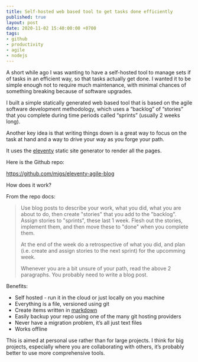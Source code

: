 ```yaml
---
title: Self-hosted web based tool to get tasks done efficiently
published: true
layout: post
date: 2020-11-02 15:40:00:00 +0700
tags:
- github
- productivity
- agile
- nodejs
---
```

A short while ago I was wanting to have a self-hosted tool to manage sets if of tasks in an efficient way, so that tasks actually get done. I wanted it to be simple enough not to require much maintenance, with minimal chances of something breaking because of software upgrades. 

I built a simple statically generated web based tool that is based on the agile software development methodology, which uses a “backlog” of “stories” that you complete during time periods called “sprints” (usually 2 weeks long).

Another key idea is that writing things down is a great way to focus on the task at hand and a way to drive your way as you forge your path.

It uses the [eleventy](https://www.11ty.dev) static site generator to render all the pages. 

Here is the Github repo:

https://github.com/mjgs/eleventy-agile-blog

How does it work? 

From the repo docs:

> Use blog posts to describe your work, what you did, what you are about to do, then create "stories" that you add to the "backlog". Assign stories to "sprints", these last 1 week. Flesh out the stories, implement them, and then move these to "done" when you complete them.
>
>At the end of the week do a retrospective of what you did, and plan (i.e. create and assign stories to the next sprint) for the upcomming week.
>
>Whenever you are a bit unsure of your path, read the above 2 paragraphs. You probably need to write a blog post.

Benefits:

- Self hosted - run it in the cloud or just locally on you machine
- Everything is a file, versioned using git
- Create items written in [markdown](https://www.markdownguide.org/basic-syntax)
- Easily backup your repo using one of the many git hosting providers
- Never have a migration problem, it’s all just text files
- Works offline

This is aimed at personal use rather than for large projects. I think for big projects, especially where you are collaborating with others, it’s probably better to use more comprehensive tools.
